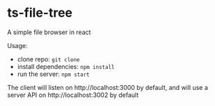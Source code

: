 # ts-file-tree
A simple file browser in react

Usage:
- clone repo: ```git clone ```
- install dependencies: ```npm install```
- run the server: ```npm start```

The client will listen on http://localhost:3000 by default, and will use a server API on http://localhost:3002 by default
